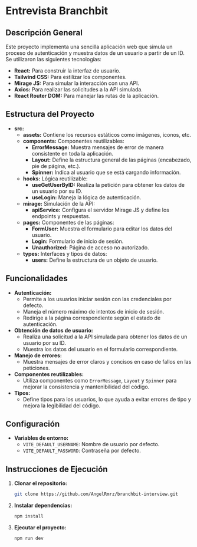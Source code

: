 # Entrevista Branchbit

## Descripción General

Este proyecto implementa una sencilla aplicación web que simula un proceso de autenticación y muestra datos de un usuario a partir de un ID. Se utilizaron las siguientes tecnologías:

- **React:** Para construir la interfaz de usuario.
- **Tailwind CSS:** Para estilizar los componentes.
- **Mirage JS:** Para simular la interacción con una API.
- **Axios:** Para realizar las solicitudes a la API simulada.
- **React Router DOM:** Para manejar las rutas de la aplicación.

## Estructura del Proyecto

- **src:**
  - **assets:** Contiene los recursos estáticos como imágenes, iconos, etc.
  - **components:** Componentes reutilizables:
    - **ErrorMessage:** Muestra mensajes de error de manera consistente en toda la aplicación.
    - **Layout:** Define la estructura general de las páginas (encabezado, pie de página, etc.).
    - **Spinner:** Indica al usuario que se está cargando información.
  - **hooks:** Lógica reutilizable:
    - **useGetUserByID:** Realiza la petición para obtener los datos de un usuario por su ID.
    - **useLogin:** Maneja la lógica de autenticación.
  - **mirage:** Simulación de la API:
    - **apiService:** Configura el servidor Mirage JS y define los endpoints y respuestas.
  - **pages:** Componentes de las páginas:
    - **FormUser:** Muestra el formulario para editar los datos del usuario.
    - **Login:** Formulario de inicio de sesión.
    - **Unauthorized:** Página de acceso no autorizado.
  - **types:** Interfaces y tipos de datos:
    - **users:** Define la estructura de un objeto de usuario.

## Funcionalidades

- **Autenticación:**
  - Permite a los usuarios iniciar sesión con las credenciales por defecto.
  - Maneja el número máximo de intentos de inicio de sesión.
  - Redirige a la página correspondiente según el estado de autenticación.
- **Obtención de datos de usuario:**
  - Realiza una solicitud a la API simulada para obtener los datos de un usuario por su ID.
  - Muestra los datos del usuario en el formulario correspondiente.
- **Manejo de errores:**
  - Muestra mensajes de error claros y concisos en caso de fallos en las peticiones.
- **Componentes reutilizables:**
  - Utiliza componentes como `ErrorMessage`, `Layout` y `Spinner` para mejorar la consistencia y mantenibilidad del código.
- **Tipos:**
  - Define tipos para los usuarios, lo que ayuda a evitar errores de tipo y mejora la legibilidad del código.

## Configuración

- **Variables de entorno:**
  - `VITE_DEFAULT_USERNAME`: Nombre de usuario por defecto.
  - `VITE_DEFAULT_PASSWORD`: Contraseña por defecto.

## Instrucciones de Ejecución

1. **Clonar el repositorio:**

   ```bash
   git clone https://github.com/AngelRmrz/branchbit-interview.git
   ```

2. **Instalar dependencias:**

   ```bash
   npm install
   ```

3. **Ejecutar el proyecto:**

   ```bash
   npm run dev
   ```
